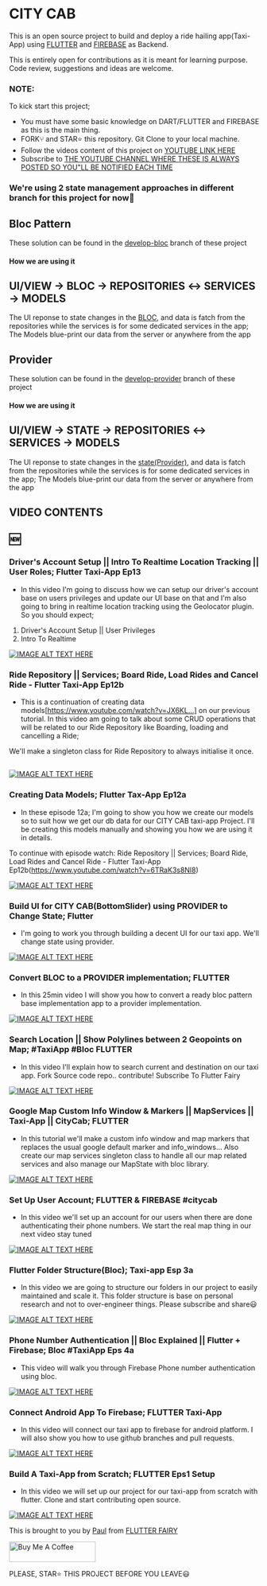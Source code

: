 # CITY CAB

This is an open source project to build and deploy a ride hailing app(Taxi-App) using [FLUTTER](https://flutter.dev) and [FIREBASE](https://firebase.com) as Backend.

This is entirely open for contributions as it is meant for learning purpose. Code review, suggestions and ideas are welcome.

### NOTE:
To kick start this project;
- You must have some basic knowledge on DART/FLUTTER and FIREBASE as this is the main thing.
- FORK⑂ and STAR⭐️ this repository. Git Clone to your local machine.
- Follow the videos content of this project on [YOUTUBE LINK HERE](https://www.youtube.com/channel/UC1fuQBjVLSqwk-PgdeeMAyQ)
- Subscribe to [THE YOUTUBE CHANNEL WHERE THESE IS ALWAYS POSTED SO YOU"LL BE NOTIFIED EACH TIME](https://www.youtube.com/FlutterFairy?sub_confirmation=1)


### We're using 2 state management approaches in different branch for this project for now🙂

## Bloc Pattern
These solution can be found in the [develop-bloc](https://github.com/hello-paulvin/city-cab/tree/develop-bloc) branch of these project
#### How we are using it
## UI/VIEW -> BLOC -> REPOSITORIES ↔️ SERVICES -> MODELS


The UI reponse to state changes in the [BLOC](https://pub.dev/packages?q=bloc), and data is fatch from the repositories while the services is for some dedicated services in the app; The Models blue-print our data from the server or anywhere from the app

## Provider
These solution can be found in the [develop-provider](https://github.com/hello-paulvin/city-cab/tree/develop-provider) branch of these project
#### How we are using it
## UI/VIEW -> STATE -> REPOSITORIES ↔️ SERVICES -> MODELS

The UI reponse to state changes in the [state(Provider)](https://pub.dev/packages?q=provider), and data is fatch from the repositories while the services is for some dedicated services in the app; The Models blue-print our data from the server or anywhere from the app


## VIDEO CONTENTS


## 🆕
### Driver's Account Setup || Intro To Realtime Location Tracking || User Roles; Flutter Taxi-App Ep13
- In this video I'm going to discuss how we can setup our driver's account base on users privileges and update our UI base on that and I'm also going to bring in realtime location tracking using the Geolocator plugin.
  So you should expect;
1. Driver's Account Setup || User Privileges
2. Intro To Realtime

[![IMAGE ALT TEXT HERE](https://img.youtube.com/vi/-Sj3MEXB7Qk/0.jpg)](https://www.youtube.com/watch?v=-Sj3MEXB7Qk)

### Ride Repository || Services; Board Ride, Load Rides and Cancel Ride - Flutter Taxi-App Ep12b
- This is a continuation of creating data models[https://www.youtube.com/watch?v=JX6KL...] on our previous tutorial.
  In this video am going to talk about some CRUD operations that will be related to our Ride Repository like Boarding, loading and cancelling a Ride;

We'll make a singleton class for Ride Repository to always initialise it once.

##
[![IMAGE ALT TEXT HERE](https://img.youtube.com/vi/6TRaK3s8Nl8/0.jpg)](https://www.youtube.com/watch?v=6TRaK3s8Nl8)

### Creating Data Models; Flutter Tax-App Ep12a
- In these episode 12a;  I'm going to show you how we create our models so to suit how we get our db data for our CITY CAB taxi-app Project. I'll be creating this models manually and showing you how we are using it in details.

To continue with episode watch: Ride Repository || Services; Board Ride, Load Rides and Cancel Ride - Flutter Taxi-App Ep12b(https://www.youtube.com/watch?v=6TRaK3s8Nl8)

[![IMAGE ALT TEXT HERE](https://img.youtube.com/vi/JX6KLspoyNI/0.jpg)](https://www.youtube.com/watch?v=JX6KLspoyNI)

### Build UI for CITY CAB(BottomSlider) using PROVIDER to Change State; Flutter
- I'm going to work you through building a decent UI for our taxi app. We'll change state using provider.

[![IMAGE ALT TEXT HERE](https://img.youtube.com/vi/UYO8YDaGfCg/0.jpg)](https://www.youtube.com/watch?v=UYO8YDaGfCg)

### Convert BLOC to a PROVIDER implementation; FLUTTER
- In this 25min video I will show you how to convert a ready bloc pattern base implementation app to a provider implementation.

[![IMAGE ALT TEXT HERE](https://img.youtube.com/vi/UyUv9Mphd0E/0.jpg)](https://www.youtube.com/watch?v=UyUv9Mphd0E)


### Search Location || Show Polylines between 2 Geopoints on Map; #TaxiApp #Bloc FLUTTER
- In this video I'll explain how to search current and destination on our taxi app. Fork Source code repo.. contribute!
  Subscribe To Flutter Fairy

[![IMAGE ALT TEXT HERE](https://img.youtube.com/vi/EIFhoAEwUeA/0.jpg)](https://www.youtube.com/watch?v=EIFhoAEwUeA)


### Google Map Custom Info Window & Markers || MapServices || Taxi-App || CityCab; FLUTTER
- In this tutorial we'll make a custom info window and map markers that replaces the usual google default marker and info_windows... Also create our map services singleton class to handle all our map related services and also manage our MapState with bloc library.

[![IMAGE ALT TEXT HERE](https://img.youtube.com/vi/Qf32xLJR1V0/0.jpg)](https://www.youtube.com/watch?v=Qf32xLJR1V0)


### Set Up User Account; FLUTTER & FIREBASE #citycab
- In this video we'll set up an account for our users when there are done authenticating their phone numbers. We start the real map thing in our next video stay  tuned

[![IMAGE ALT TEXT HERE](https://img.youtube.com/vi/_g1Cf1O4lPs/0.jpg)](https://www.youtube.com/watch?v=_g1Cf1O4lPs)



### Flutter Folder Structure(Bloc); Taxi-app Esp 3a
- In this video we are going to structure our folders in our project to easily maintained and scale it. This folder structure is base on personal research and not
  to over-engineer things.
  Please subscribe and share😃

[![IMAGE ALT TEXT HERE](https://img.youtube.com/vi/v2vVPct5r98/0.jpg)](https://www.youtube.com/watch?v=v2vVPct5r98)


### Phone Number Authentication || Bloc Explained || Flutter + Firebase; Bloc #TaxiApp Eps 4a
- This video will walk you through Firebase Phone number authentication using bloc.

[![IMAGE ALT TEXT HERE](https://img.youtube.com/vi/q-2WiLb4ytc/0.jpg)](https://www.youtube.com/watch?v=q-2WiLb4ytc)


### Connect Android App To Firebase; FLUTTER Taxi-App
- In this video will connect our taxi app to firebase for android platform. I will also show you how to use github branches and pull requests.

[![IMAGE ALT TEXT HERE](https://img.youtube.com/vi/YIHSq8lUGUQ/0.jpg)](https://www.youtube.com/watch?v=YIHSq8lUGUQ)


### Build A Taxi-App from Scratch; FLUTTER Eps1 Setup
- In this video we will set up our project for our taxi-app from scratch with flutter. Clone and start contributing open source.

[![IMAGE ALT TEXT HERE](https://img.youtube.com/vi/tGqkQgzom_M/0.jpg)](https://www.youtube.com/watch?v=tGqkQgzom_M)



This is brought to you by [Paul](https://twitter.com/edeme_kong) from [FLUTTER FAIRY](https://www.youtube.com/channel/UC1fuQBjVLSqwk-PgdeeMAyQ)

<a href="https://www.buymeacoffee.com/flutterfairy" target="_blank"><img src="https://cdn.buymeacoffee.com/buttons/default-orange.png" alt="Buy Me A Coffee" height="41" width="174"></a>

PLEASE, STAR⭐️ THIS PROJECT BEFORE YOU LEAVE😃

